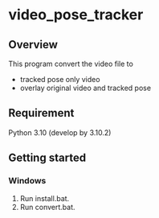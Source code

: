 # video_pose_tracker

## Overview
This program convert the video file to
- tracked pose only video
- overlay original video and tracked pose

## Requirement
Python 3.10 (develop by 3.10.2)

## Getting started
### Windows
1. Run install.bat.
1. Run convert.bat.